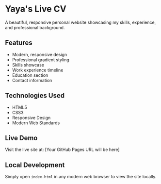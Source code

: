 # Yaya's Live CV

A beautiful, responsive personal website showcasing my skills, experience, and professional background.

## Features

- Modern, responsive design
- Professional gradient styling
- Skills showcase
- Work experience timeline
- Education section
- Contact information

## Technologies Used

- HTML5
- CSS3
- Responsive Design
- Modern Web Standards

## Live Demo

Visit the live site at: [Your GitHub Pages URL will be here]

## Local Development

Simply open `index.html` in any modern web browser to view the site locally. 